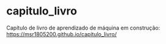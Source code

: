 # capitulo_livro

Capítulo de livro de aprendizado de máquina em construção: https://msr1805200.github.io/capitulo_livro/
